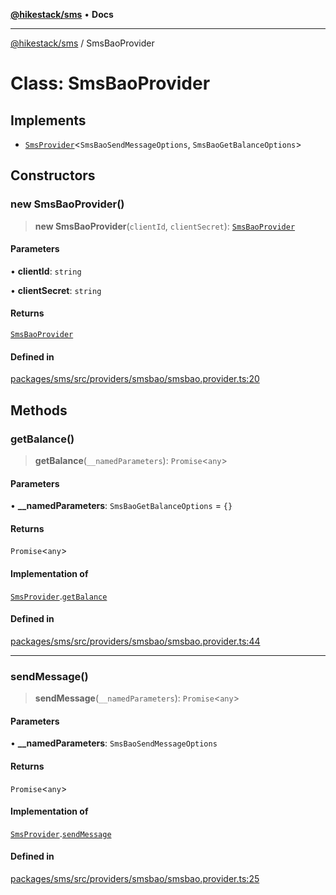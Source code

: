 [**@hikestack/sms**](/official/reference/sms/index.md) • **Docs**

***

[@hikestack/sms](/official/reference/sms/globals.md) / SmsBaoProvider

# Class: SmsBaoProvider

## Implements

- [`SmsProvider`](/official/reference/sms/interfaces/SmsProvider.md)\<`SmsBaoSendMessageOptions`, `SmsBaoGetBalanceOptions`\>

## Constructors

### new SmsBaoProvider()

> **new SmsBaoProvider**(`clientId`, `clientSecret`): [`SmsBaoProvider`](/official/reference/sms/classes/SmsBaoProvider.md)

#### Parameters

• **clientId**: `string`

• **clientSecret**: `string`

#### Returns

[`SmsBaoProvider`](/official/reference/sms/classes/SmsBaoProvider.md)

#### Defined in

[packages/sms/src/providers/smsbao/smsbao.provider.ts:20](https://github.com/hikestack/hike/blob/c92ba77258ca8fade42047e4fbc66f1760864ed9/packages/sms/src/providers/smsbao/smsbao.provider.ts#L20)

## Methods

### getBalance()

> **getBalance**(`__namedParameters`): `Promise`\<`any`\>

#### Parameters

• **\_\_namedParameters**: `SmsBaoGetBalanceOptions` = `{}`

#### Returns

`Promise`\<`any`\>

#### Implementation of

[`SmsProvider`](/official/reference/sms/interfaces/SmsProvider.md).[`getBalance`](/official/reference/sms/interfaces/SmsProvider.md#getbalance)

#### Defined in

[packages/sms/src/providers/smsbao/smsbao.provider.ts:44](https://github.com/hikestack/hike/blob/c92ba77258ca8fade42047e4fbc66f1760864ed9/packages/sms/src/providers/smsbao/smsbao.provider.ts#L44)

***

### sendMessage()

> **sendMessage**(`__namedParameters`): `Promise`\<`any`\>

#### Parameters

• **\_\_namedParameters**: `SmsBaoSendMessageOptions`

#### Returns

`Promise`\<`any`\>

#### Implementation of

[`SmsProvider`](/official/reference/sms/interfaces/SmsProvider.md).[`sendMessage`](/official/reference/sms/interfaces/SmsProvider.md#sendmessage)

#### Defined in

[packages/sms/src/providers/smsbao/smsbao.provider.ts:25](https://github.com/hikestack/hike/blob/c92ba77258ca8fade42047e4fbc66f1760864ed9/packages/sms/src/providers/smsbao/smsbao.provider.ts#L25)
